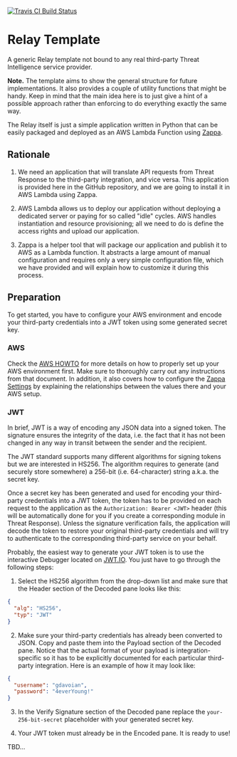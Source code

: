 [![Travis CI Build Status](https://travis-ci.com/CiscoSecurity/tr-05-serverless-relay.svg?branch=develop)](https://travis-ci.com/CiscoSecurity/tr-05-serverless-relay)

# Relay Template

A generic Relay template not bound to any real third-party Threat Intelligence
service provider.

**Note.** The template aims to show the general structure for future
implementations. It also provides a couple of utility functions that might be
handy. Keep in mind that the main idea here is to just give a hint of a
possible approach rather than enforcing to do everything exactly the same way.

The Relay itself is just a simple application written in Python that can be
easily packaged and deployed as an AWS Lambda Function using
[Zappa](https://github.com/Miserlou/Zappa).

## Rationale

1. We need an application that will translate API requests from Threat Response
to the third-party integration, and vice versa. This application is provided
here in the GitHub repository, and we are going to install it in AWS Lambda
using Zappa.

2. AWS Lambda allows us to deploy our application without deploying a dedicated
server or paying for so called "idle" cycles. AWS handles instantiation and
resource provisioning; all we need to do is define the access rights and upload
our application.

3. Zappa is a helper tool that will package our application and publish it to
AWS as a Lambda function. It abstracts a large amount of manual configuration
and requires only a very simple configuration file, which we have provided and
will explain how to customize it during this process.

## Preparation

To get started, you have to configure your AWS environment and encode your
third-party credentials into a JWT token using some generated secret key.

### AWS

Check the [AWS HOWTO](aws/HOWTO.md) for more details on how to properly set up
your AWS environment first. Make sure to thoroughly carry out any instructions
from that document. In addition, it also covers how to configure the
[Zappa Settings](zappa_settings.json) by explaining the relationships between
the values there and your AWS setup.

### JWT

In brief, JWT is a way of encoding any JSON data into a signed token. The
signature ensures the integrity of the data, i.e. the fact that it has not been
changed in any way in transit between the sender and the recipient.

The JWT standard supports many different algorithms for signing tokens but we
are interested in HS256. The algorithm requires to generate (and securely store
somewhere) a 256-bit (i.e. 64-character) string a.k.a. the secret key.

Once a secret key has been generated and used for encoding your third-party
credentials into a JWT token, the token has to be provided on each request to
the application as the `Authorization: Bearer <JWT>` header (this will be
automatically done for you if you create a corresponding module in Threat
Response). Unless the signature verification fails, the application will decode
the token to restore your original third-party credentials and will try to
authenticate to the corresponding third-party service on your behalf.

Probably, the easiest way to generate your JWT token is to use the interactive
Debugger located on [JWT.IO](https://jwt.io/). You just have to go through the
following steps:

1. Select the HS256 algorithm from the drop-down list and make sure that the
Header section of the Decoded pane looks like this:
```json
{
  "alg": "HS256",
  "typ": "JWT"
}
```

2. Make sure your third-party credentials has already been converted to JSON.
Copy and paste them into the Payload section of the Decoded pane. Notice that
the actual format of your payload is integration-specific so it has to be
explicitly documented for each particular third-party integration. Here is an
example of how it may look like:
```json
{
  "username": "gdavoian",
  "password": "4everYoung!"
}
```

3. In the Verify Signature section of the Decoded pane replace the
`your-256-bit-secret` placeholder with your generated secret key.

4. Your JWT token must already be in the Encoded pane. It is ready to use!

TBD...
